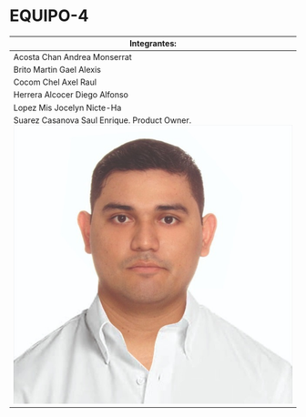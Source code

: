# EQUIPO-4

| Integrantes: |
|--------------|
|Acosta Chan Andrea Monserrat|
|Brito Martin Gael Alexis     |
|Cocom Chel Axel Raul         |
|Herrera Alcocer Diego Alfonso|
|Lopez Mis Jocelyn Nicte-Ha   |
|Suarez Casanova Saul Enrique. Product Owner. ![saul](saul.jpeg)  |
